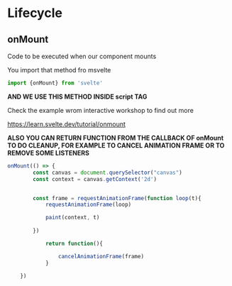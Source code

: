 # Lifecycle

## onMount

Code to be executed when our component mounts

You import that method fro msvelte

```js
import {onMount} from 'svelte'
```

**AND WE USE THIS METHOD INSIDE script TAG**


Check the example wrom interactive workshop to find out more

<https://learn.svelte.dev/tutorial/onmount>

**ALSO YOU CAN RETURN FUNCTION FROM THE CALLBACK OF onMount TO DO CLEANUP, FOR EXAMPLE TO CANCEL ANIMATION FRAME OR TO REMOVE SOME LISTENERS**

```js
onMount(() => {
		const canvas = document.querySelector("canvas")
		const context = canvas.getContext('2d')


		const frame = requestAnimationFrame(function loop(t){
			requestAnimationFrame(loop)

			paint(context, t)
			
		})

			return function(){

				cancelAnimationFrame(frame)
			}
		
	})
```
